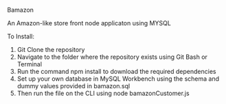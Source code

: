 Bamazon

An Amazon-like store front node applicaton using MYSQL

To Install:
1. Git Clone the repository
2. Navigate to the folder where the repository exists using Git Bash or Terminal
3. Run the command npm install to download the required dependencies
4. Set up your own database in MySQL Workbench using the schema and dummy values provided in bamazon.sql
5. Then run the file on the CLI using node bamazonCustomer.js 


